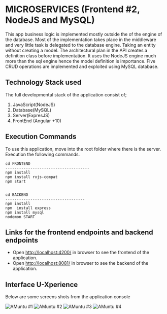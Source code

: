# MICROSERVICES (Frontend #2, NodeJS and MySQL)

This app business logic is implemented mostly outside the of the engine of the database. Most of the implementation takes place in the middleware and very little task is delegated to the database engine. Taking an entity without creating a model. The architectural plan in the API creates a definition class before implementation. It uses the NodeJS engine much more than the sql engine hence the model definition is importance. Five CRUD operations are implemented and exploited using MySQL database.

## Technology Stack used

The full developmental stack of the application consist of;

1. JavaScript(NodeJS)
2. Database(MySQL)
3. Server(ExpresJS)
4. FrontEnd (Angular +10)

## Execution Commands

To use this application, move into the root folder where there is the server. Execution the following commands.

```
cd FRONTEND
-------------------------------------
npm install
npm install rxjs-compat
npm start


cd BACKEND
-----------------------------------
npm install
npm  install express
npm install mysql
nodemon START

```

## Links for the frontend endpoints and backend endpoints

- Open [http://localhost:4200/](http://localhost:4200/) in browser to see the frontend of the application.
- Open [http://localhost:8081/](http://localhost:8081/) in browser to see the backend of the application.


## Interface U-Xperience

Below are some screens shots from the application console

![ AMuntu #1 ](https://github.com/LINOSNCHENA/NodeAPI-Present-Mysql-Model-Implemented-FS1/blob/master/uxViews/page1.png)
![ AMuntu #2 ](https://github.com/LINOSNCHENA/NodeAPI-Present-Mysql-Model-Implemented-FS1/blob/master/uxViews/page2.png)
![ AMuntu #3 ](https://github.com/LINOSNCHENA/NodeAPI-Present-Mysql-Model-Implemented-FS1/blob/master/uxViews/page3.png)
![ AMuntu #4 ](https://github.com/LINOSNCHENA/NodeAPI-Present-Mysql-Model-Implemented-FS1/blob/master/uxViews/page4.png)

